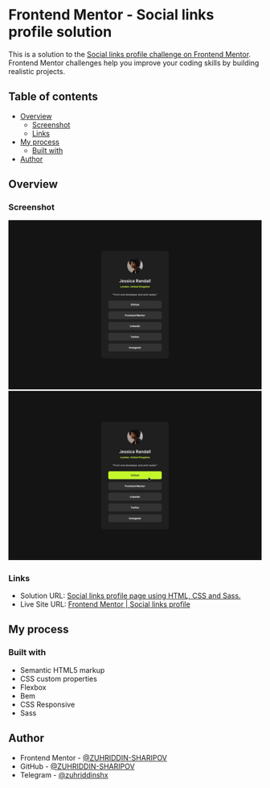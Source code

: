 # Frontend Mentor - Social links profile solution

This is a solution to the [Social links profile challenge on Frontend Mentor](https://www.frontendmentor.io/challenges/social-links-profile-UG32l9m6dQ). Frontend Mentor challenges help you improve your coding skills by building realistic projects.

## Table of contents

- [Overview](#overview)
  - [Screenshot](#screenshot)
  - [Links](#links)
- [My process](#my-process)
  - [Built with](#built-with)
- [Author](#author)

## Overview

### Screenshot

![](./design/destkop-design.jpg)
![](./design/active-states.jpg)

### Links

- Solution URL: [Social links profile page using HTML, CSS and Sass.](https://www.frontendmentor.io/solutions/social-links-profile-page-using-html-css-and-sass-RTbESYKK_S)
- Live Site URL: [Frontend Mentor | Social links profile](https://social-profiles-link.netlify.app/)

## My process

### Built with

- Semantic HTML5 markup
- CSS custom properties
- Flexbox
- Bem
- CSS Responsive
- Sass

## Author

- Frontend Mentor - [@ZUHRIDDIN-SHARIPOV](https://www.frontendmentor.io/profile/ZUHRIDDIN-SHARIPOV)
- GitHub - [@ZUHRIDDIN-SHARIPOV](https://github.com/ZUHRIDDIN-SHARIPOV)
- Telegram - [@zuhriddinshx](https://t.me/zuhriddinshx)
